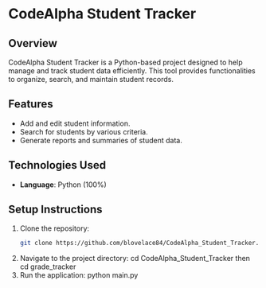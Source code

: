 # CodeAlpha Student Tracker

## Overview
CodeAlpha Student Tracker is a Python-based project designed to help manage and track student data efficiently. This tool provides functionalities to organize, search, and maintain student records.

## Features
- Add and edit student information.
- Search for students by various criteria.
- Generate reports and summaries of student data.

## Technologies Used
- **Language**: Python (100%)

## Setup Instructions
1. Clone the repository:
   ```bash
   git clone https://github.com/blovelace84/CodeAlpha_Student_Tracker.git'
2. Navigate to the project directory: cd CodeAlpha_Student_Tracker then cd grade_tracker
3. Run the application: python main.py
